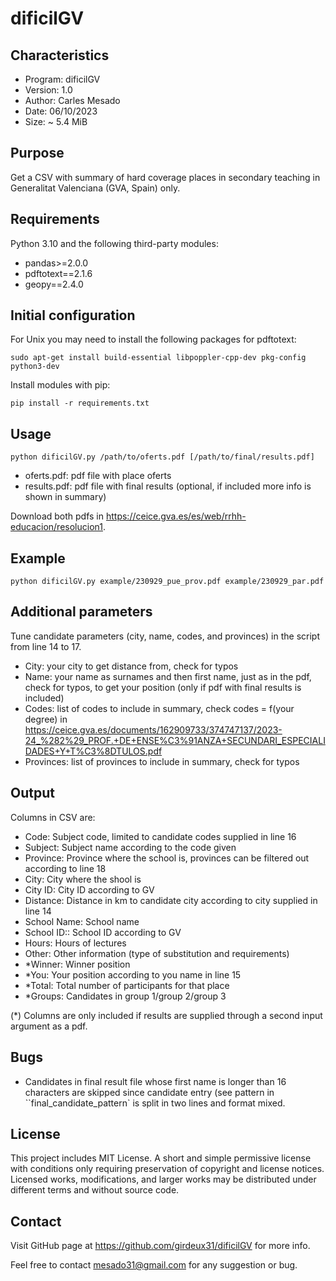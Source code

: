  # dificilGV

## Characteristics

 - Program: dificilGV
 - Version: 1.0
 - Author: Carles Mesado
 - Date: 06/10/2023
 - Size: ~ 5.4 MiB
 
## Purpose

 Get a CSV with summary of hard coverage places in secondary teaching in Generalitat Valenciana (GVA, Spain) only.

## Requirements

Python 3.10 and the following third-party modules:

 - pandas>=2.0.0
 - pdftotext==2.1.6
 - geopy==2.4.0

## Initial configuration

For Unix you may need to install the following packages for pdftotext:

``sudo apt-get install build-essential libpoppler-cpp-dev pkg-config python3-dev``
 
Install modules with pip:

``pip install -r requirements.txt``

## Usage

``python dificilGV.py /path/to/oferts.pdf [/path/to/final/results.pdf]``

 - oferts.pdf: pdf file with place oferts
 - results.pdf: pdf file with final results (optional, if included more info is shown in summary)

 Download both pdfs in https://ceice.gva.es/es/web/rrhh-educacion/resolucion1.

## Example

``python dificilGV.py example/230929_pue_prov.pdf example/230929_par.pdf``

## Additional parameters

 Tune candidate parameters (city, name, codes, and provinces) in the script from line 14 to 17.

 - City: your city to get distance from, check for typos
 - Name: your name as surnames and then first name, just as in the pdf, check for typos, to get your position
   (only if pdf with final results is included)
 - Codes: list of codes to include in summary, check codes = f(your degree) in
   https://ceice.gva.es/documents/162909733/374747137/2023-24_%282%29_PROF.+DE+ENSE%C3%91ANZA+SECUNDARI_ESPECIALIDADES+Y+T%C3%8DTULOS.pdf
 - Provinces: list of provinces to include in summary, check for typos

## Output

 Columns in CSV are:

 - Code: Subject code, limited to candidate codes supplied in line 16
 - Subject: Subject name according to the code given
 - Province: Province where the school is, provinces can be filtered out according to line 18
 - City: City where the shool is
 - City ID: City ID according to GV
 - Distance: Distance in km to candidate city according to city supplied in line 14
 - School Name: School name
 - School ID:: School ID according to GV
 - Hours: Hours of lectures
 - Other: Other information (type of substitution and requirements)
 - *Winner: Winner position
 - *You: Your position according to you name in line 15
 - *Total: Total number of participants for that place
 - *Groups: Candidates in group 1/group 2/group 3

 (*) Columns are only included if results are supplied through a second input argument as a pdf.

## Bugs

 - Candidates in final result file whose first name is longer than 16 characters are skipped since
   candidate entry (see pattern in ``final_candidate_pattern` is split in two lines and format mixed.
   
## License

This project includes MIT License. A short and simple permissive license with conditions only requiring preservation of copyright and license notices. Licensed works, modifications, and larger works may be distributed under different terms and without source code.

## Contact

Visit GitHub page at https://github.com/girdeux31/dificilGV for more info.

Feel free to contact mesado31@gmail.com for any suggestion or bug.
     
